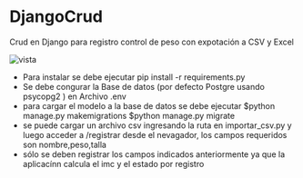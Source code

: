 # DjangoCrud
Crud en Django para registro control de peso con expotación a CSV y Excel

![vista](https://github.com/BrgarciaG/DjangoCrud/assets/117834766/56a989e1-c0d2-43e4-8788-613d4cc1061c)

* Para instalar se debe ejecutar pip install -r requirements.py
* Se debe congurar la Base de datos (por defecto Postgre usando psycopg2 ) en Archivo .env
* para cargar el modelo a la base de datos se debe ejecutar $python manage.py makemigrations $python manage.py migrate
* se puede cargar un archivo csv ingresando la ruta en importar_csv.py y luego acceder a /registrar desde el nevagador, los campos requeridos son nombre,peso,talla
* sólo se deben registrar los campos indicados anteriormente ya que la aplicacínn calcula el imc y el estado por registro


